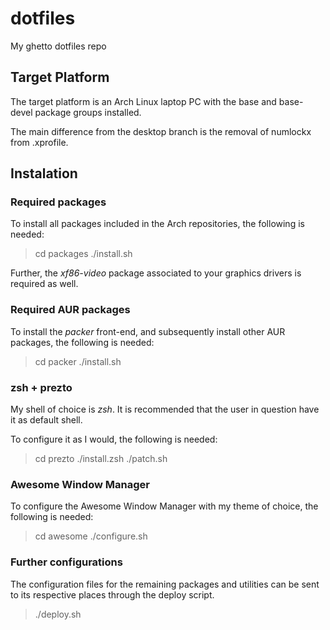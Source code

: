 # dotfiles
My ghetto dotfiles repo

## Target Platform
The target platform is an Arch Linux laptop PC with the base and base-devel package groups installed.

The main difference from the desktop branch is the removal of numlockx from .xprofile.

## Instalation

### Required packages

To install all packages included in the Arch repositories, the following is needed:

> cd packages
> ./install.sh

Further, the _xf86-video_ package associated to your graphics drivers is required as well.

### Required AUR packages

To install the _packer_ front-end, and subsequently install other AUR packages, the following is needed:

> cd packer
> ./install.sh

### zsh + prezto

My shell of choice is _zsh_. It is recommended that the user in question have it as default shell.

To configure it as I would, the following is needed:

> cd prezto
> ./install.zsh
> ./patch.sh

### Awesome Window Manager

To configure the Awesome Window Manager with my theme of choice, the following is needed:

> cd awesome
> ./configure.sh

### Further configurations

The configuration files for the remaining packages and utilities can be sent to its respective places through the deploy script.

> ./deploy.sh
